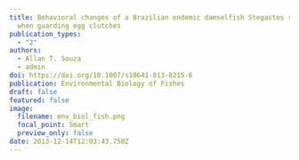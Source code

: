 ```yaml
---
title: Behavioral changes of a Brazilian endemic damselfish Stegastes rocasensis
  when guarding egg clutches
publication_types:
  - "2"
authors:
  - Allan T. Souza
  - admin
doi: https://doi.org/10.1007/s10641-013-0215-6
publication: Environmental Biology of Fishes
draft: false
featured: false
image:
  filename: env_biol_fish.png
  focal_point: Smart
  preview_only: false
date: 2013-12-14T12:03:43.750Z
---
```

